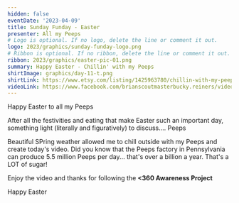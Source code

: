 ```yaml
---
hidden: false
eventDate: '2023-04-09'
title: Sunday Funday - Easter
presenter: All my Peeps
# Logo is optional. If no logo, delete the line or comment it out.
logo: 2023/graphics/sunday-funday-logo.png
# Ribbon is optional. If no ribbon, delete the line or comment it out.
ribbon: 2023/graphics/easter-pic-01.png
summary: Happy Easter - Chillin' with my Peeps
shirtImage: graphics/day-11-t.png
shirtLink: https://www.etsy.com/listing/1425963780/chillin-with-my-peeps-shirt-easter-shirt?transaction_id=3491308960
videoLink: https://www.facebook.com/brianscoutmasterbucky.reiners/videos/558035722975690
---
```


Happy Easter to all my Peeps

After all the festivities and eating that make Easter such an important day, something light (literally and figuratively) to discuss.... Peeps

Beautiful SPring weather allowed me to chill outside with my Peeps and create today's video.  Did you know that the Peeps factory in Pennsylvania can produce 5.5 million Peeps per day... that's over a billion a year.  That's a LOT of sugar!

Enjoy the video and thanks for following the **<span class="C(red)">&lt;3</span>60 Awareness Project**

Happy Easter

